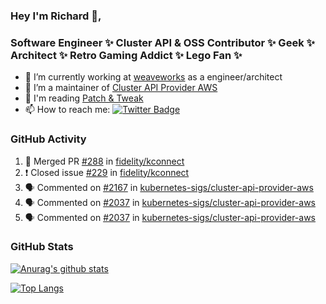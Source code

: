 ### Hey I'm Richard 👋, 

<h3 align="left">Software Engineer ✨ Cluster API & OSS Contributor ✨ Geek ✨ Architect ✨ Retro Gaming Addict ✨ Lego Fan ✨</h3>

- 🔭 I’m currently working at [weaveworks](https://github.com/weaveworks) as a engineer/architect
- 👯 I’m a maintainer of [Cluster API Provider AWS](https://github.com/kubernetes-sigs/cluster-api-provider-aws)
- 💬 I'm reading [Patch & Tweak](https://bjooks.com/products/patch-tweak-exploring-modular-synthesis)
- 📫 How to reach me: [![Twitter Badge](https://img.shields.io/badge/-@fruit_case-00acee?style=flat&logo=Twitter&logoColor=white)](https://twitter.com/intent/follow?screen_name=fruit_case "Follow on Twitter")

### GitHub Activity 

<!--START_SECTION:activity-->
1. 🎉 Merged PR [#288](https://github.com/fidelity/kconnect/pull/288) in [fidelity/kconnect](https://github.com/fidelity/kconnect)
2. ❗️ Closed issue [#229](https://github.com/fidelity/kconnect/issues/229) in [fidelity/kconnect](https://github.com/fidelity/kconnect)
3. 🗣 Commented on [#2167](https://github.com/kubernetes-sigs/cluster-api-provider-aws/issues/2167) in [kubernetes-sigs/cluster-api-provider-aws](https://github.com/kubernetes-sigs/cluster-api-provider-aws)
4. 🗣 Commented on [#2037](https://github.com/kubernetes-sigs/cluster-api-provider-aws/issues/2037) in [kubernetes-sigs/cluster-api-provider-aws](https://github.com/kubernetes-sigs/cluster-api-provider-aws)
5. 🗣 Commented on [#2037](https://github.com/kubernetes-sigs/cluster-api-provider-aws/issues/2037) in [kubernetes-sigs/cluster-api-provider-aws](https://github.com/kubernetes-sigs/cluster-api-provider-aws)
<!--END_SECTION:activity-->

### GitHub Stats

[![Anurag's github stats](https://github-readme-stats.vercel.app/api?username=richardcase&count_private=true&show_icons=true)](https://github.com/anuraghazra/github-readme-stats)

[![Top Langs](https://github-readme-stats.vercel.app/api/top-langs/?username=richardcase&hide=html&layout=compact)](https://github.com/anuraghazra/github-readme-stats)
